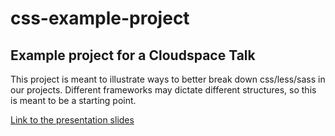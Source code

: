 css-example-project
===================

Example project for a Cloudspace Talk
-------------------------------------

This project is meant to illustrate ways to better
break down css/less/sass in our projects. Different
frameworks may dictate different structures, so this
is meant to be a starting point.

[Link to the presentation slides](http://slid.es/havok2905/css-less-sass)

